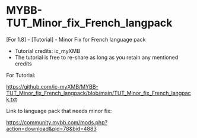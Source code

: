 # MYBB-TUT_Minor_fix_French_langpack

[For 1.8] - [Tutorial] - Minor Fix for French language pack


* Tutorial credits: ic_myXMB 
* The tutorial is free to re-share as long as you retain any mentioned credits

For Tutorial:

https://github.com/ic-myXMB/MYBB-TUT_Minor_fix_French_langpack/blob/main/TUT_Minor_fix_French_langpack.txt


Link to language pack that needs minor fix:

https://community.mybb.com/mods.php?action=download&pid=78&bid=4883